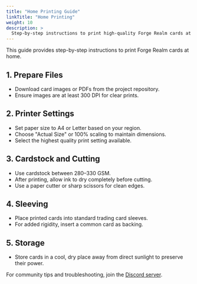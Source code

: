 ```yaml
---
title: "Home Printing Guide"
linkTitle: "Home Printing"
weight: 10
description: >
  Step-by-step instructions to print high-quality Forge Realm cards at home.
---
```


This guide provides step-by-step instructions to print Forge Realm cards at home.

## 1. Prepare Files
- Download card images or PDFs from the project repository.
- Ensure images are at least 300 DPI for clear prints.

## 2. Printer Settings
- Set paper size to A4 or Letter based on your region.
- Choose "Actual Size" or 100% scaling to maintain dimensions.
- Select the highest quality print setting available.

## 3. Cardstock and Cutting
- Use cardstock between 280–330 GSM.
- After printing, allow ink to dry completely before cutting.
- Use a paper cutter or sharp scissors for clean edges.

## 4. Sleeving
- Place printed cards into standard trading card sleeves.
- For added rigidity, insert a common card as backing.

## 5. Storage
- Store cards in a cool, dry place away from direct sunlight to preserve their power.

For community tips and troubleshooting, join the [Discord server](https://discord.gg/KQTY8DfY).